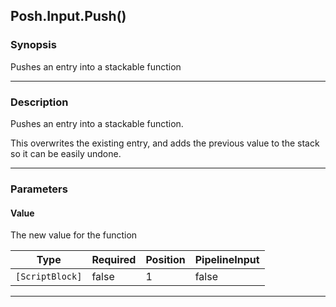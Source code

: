 Posh.Input.Push()
-----------------




### Synopsis
Pushes an entry into a stackable function



---


### Description

Pushes an entry into a stackable function.

This overwrites the existing entry,
and adds the previous value to the stack so it can be easily undone.



---


### Parameters
#### **Value**

The new value for the function






|Type           |Required|Position|PipelineInput|
|---------------|--------|--------|-------------|
|`[ScriptBlock]`|false   |1       |false        |





---
